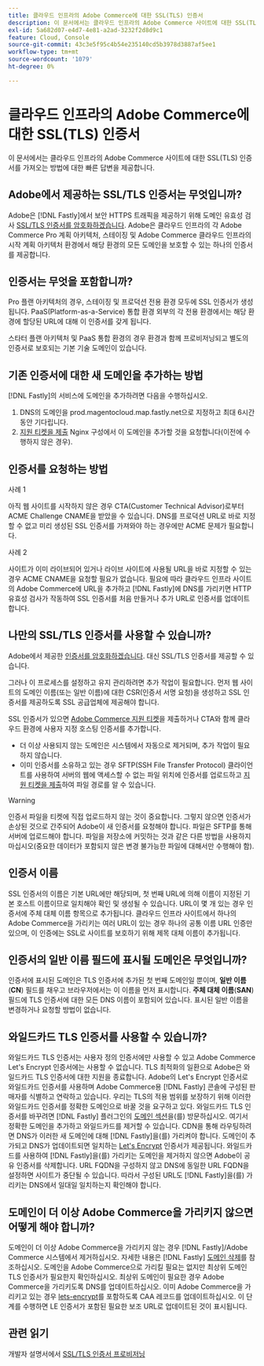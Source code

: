 ```yaml
---
title: 클라우드 인프라의 Adobe Commerce에 대한 SSL(TLS) 인증서
description: 이 문서에서는 클라우드 인프라의 Adobe Commerce 사이트에 대한 SSL(TLS) 인증서를 가져오는 방법에 대한 빠른 답변을 제공합니다.
exl-id: 5a682d07-e4d7-4e81-a2ad-3232f2d8d9c1
feature: Cloud, Console
source-git-commit: 43c3e5f95c4b54e235140cd5b3978d3887af5ee1
workflow-type: tm+mt
source-wordcount: '1079'
ht-degree: 0%

---
```


# 클라우드 인프라의 Adobe Commerce에 대한 SSL(TLS) 인증서

이 문서에서는 클라우드 인프라의 Adobe Commerce 사이트에 대한 SSL(TLS) 인증서를 가져오는 방법에 대한 빠른 답변을 제공합니다.

## Adobe에서 제공하는 SSL/TLS 인증서는 무엇입니까?

Adobe은 [!DNL Fastly]에서 보안 HTTPS 트래픽을 제공하기 위해 도메인 유효성 검사 [SSL/TLS 인증서를 암호화하겠습니다](https://letsencrypt.org/). Adobe은 클라우드 인프라의 각 Adobe Commerce Pro 계획 아키텍처, 스테이징 및 Adobe Commerce 클라우드 인프라의 시작 계획 아키텍처 환경에서 해당 환경의 모든 도메인을 보호할 수 있는 하나의 인증서를 제공합니다.

## 인증서는 무엇을 포함합니까?

Pro 플랜 아키텍처의 경우, 스테이징 및 프로덕션 전용 환경 모두에 SSL 인증서가 생성됩니다. PaaS(Platform-as-a-Service) 통합 환경 외부의 각 전용 환경에서는 해당 환경에 할당된 URL에 대해 이 인증서를 갖게 됩니다.

스타터 플랜 아키텍처 및 PaaS 통합 환경의 경우 환경과 함께 프로비저닝되고 별도의 인증서로 보호되는 기본 기술 도메인이 있습니다.

## 기존 인증서에 대한 새 도메인을 추가하는 방법

[!DNL Fastly]의 서비스에 도메인을 추가하려면 다음을 수행하십시오.

1. DNS의 도메인을 prod.magentocloud.map.fastly.net으로 지정하고 최대 6시간 동안 기다립니다.
1. [지원 티켓을 제출](/help/help-center-guide/help-center/magento-help-center-user-guide.md#submit-ticket) Nginx 구성에서 이 도메인을 추가할 것을 요청합니다(이전에 수행하지 않은 경우).

## 인증서를 요청하는 방법

사례 1

아직 웹 사이트를 시작하지 않은 경우 CTA(Customer Technical Advisor)로부터 ACME Challenge CNAME을 받았을 수 있습니다. DNS를 프로덕션 URL로 바로 지정할 수 없고 미리 생성된 SSL 인증서를 가져와야 하는 경우에만 ACME 문제가 필요합니다.

사례 2

사이트가 이미 라이브되어 있거나 라이브 사이트에 사용될 URL을 바로 지정할 수 있는 경우 ACME CNAME을 요청할 필요가 없습니다. 필요에 따라 클라우드 인프라 사이트의 Adobe Commerce에 URL을 추가하고 [!DNL Fastly]에 DNS를 가리키면 HTTP 유효성 검사가 작동하여 SSL 인증서를 처음 만들거나 추가 URL로 인증서를 업데이트합니다.

## 나만의 SSL/TLS 인증서를 사용할 수 있습니까?

Adobe에서 제공한 [인증서를 암호화하겠습니다](https://letsencrypt.org/). 대신 SSL/TLS 인증서를 제공할 수 있습니다.

그러나 이 프로세스를 설정하고 유지 관리하려면 추가 작업이 필요합니다. 먼저 웹 사이트의 도메인 이름(또는 일반 이름)에 대한 CSR(인증서 서명 요청)을 생성하고 SSL 인증서를 제공하도록 SSL 공급업체에 제공해야 합니다.

SSL 인증서가 있으면 [Adobe Commerce 지원 티켓](/help/help-center-guide/help-center/magento-help-center-user-guide.md#submit-ticket)을 제출하거나 CTA와 함께 클라우드 환경에 사용자 지정 호스팅 인증서를 추가합니다.

* 더 이상 사용되지 않는 도메인은 시스템에서 자동으로 제거되며, 추가 작업이 필요하지 않습니다.
* 이미 인증서를 소유하고 있는 경우 SFTP(SSH File Transfer Protocol) 클라이언트를 사용하여 서버의 웹에 액세스할 수 없는 파일 위치에 인증서를 업로드하고 [지원 티켓을 제출](/help/help-center-guide/help-center/magento-help-center-user-guide.md#submit-ticket)하여 파일 경로를 알 수 있습니다.

>[!WARNING]
>
>인증서 파일을 티켓에 직접 업로드하지 않는 것이 중요합니다. 그렇지 않으면 인증서가 손상된 것으로 간주되어 Adobe이 새 인증서를 요청해야 합니다.
>파일은 SFTP를 통해 서버에 업로드해야 합니다. 파일을 저장소에 커밋하는 것과 같은 다른 방법을 사용하지 마십시오(중요한 데이터가 포함되지 않은 변경 불가능한 파일에 대해서만 수행해야 함).

## 인증서 이름

SSL 인증서의 이름은 기본 URL에만 해당되며, 첫 번째 URL에 의해 이름이 지정된 기본 호스트 이름이므로 일치해야 확인 및 생성될 수 있습니다. URL이 몇 개 있는 경우 인증서에 주체 대체 이름 항목으로 추가됩니다. 클라우드 인프라 사이트에서 하나의 Adobe Commerce을 가리키는 여러 URL이 있는 경우 하나의 공통 이름 URL 인증만 있으며, 이 인증에는 SSL로 사이트를 보호하기 위해 제목 대체 이름이 추가됩니다.

## 인증서의 일반 이름 필드에 표시될 도메인은 무엇입니까?

인증서에 표시된 도메인은 TLS 인증서에 추가된 첫 번째 도메인일 뿐이며, **일반 이름**(**CN**) 필드를 채우고 브라우저에서는 이 이름을 먼저 표시합니다. **주체 대체 이름**(**SAN**) 필드에 TLS 인증서에 대한 모든 DNS 이름이 포함되어 있습니다. 표시된 일반 이름을 변경하거나 요청할 방법이 없습니다.

## 와일드카드 TLS 인증서를 사용할 수 있습니까?

와일드카드 TLS 인증서는 사용자 정의 인증서에만 사용할 수 있고 Adobe Commerce Let&#39;s Encrypt 인증서에는 사용할 수 없습니다. TLS 최적화의 일환으로 Adobe은 와일드카드 TLS 인증서에 대한 지원을 종료합니다. Adobe의 Let&#39;s Encrypt 인증서로 와일드카드 인증서를 사용하며 Adobe Commerce용 [!DNL Fastly] 콘솔에 구성된 판매자를 식별하고 연락하고 있습니다. 우리는 TLS의 적용 범위를 보장하기 위해 이러한 와일드카드 인증서를 정확한 도메인으로 바꿀 것을 요구하고 있다. 와일드카드 TLS 인증서를 바꾸려면 [!DNL Fastly] 플러그인의 [도메인 섹션](https://devdocs.magento.com/cloud/cdn/configure-fastly-customize-cache.html#manage-domains)을(를) 방문하십시오. 여기서 정확한 도메인을 추가하고 와일드카드를 제거할 수 있습니다. CDN을 통해 라우팅하려면 DNS가 이러한 새 도메인에 대해 [!DNL Fastly]을(를) 가리켜야 합니다. 도메인이 추가되고 DNS가 업데이트되면 일치하는 [Let&#39;s Encrypt](https://letsencrypt.org/) 인증서가 제공됩니다. 와일드카드를 사용하여 [!DNL Fastly]을(를) 가리키는 도메인을 제거하지 않으면 Adobe이 공유 인증서를 삭제합니다. URL FQDN을 구성하지 않고 DNS에 동일한 URL FQDN을 설정하면 사이트가 중단될 수 있습니다. 따라서 구성된 URL도 [!DNL Fastly]을(를) 가리키는 DNS에서 일대일 일치하는지 확인해야 합니다.

## 도메인이 더 이상 Adobe Commerce을 가리키지 않으면 어떻게 해야 합니까?

도메인이 더 이상 Adobe Commerce을 가리키지 않는 경우 [!DNL Fastly]/Adobe Commerce 시스템에서 제거하십시오. 자세한 내용은 [!DNL Fastly] [도메인 삭제](https://docs.fastly.com/en/guides/working-with-domains#deleting-a-domain)를 참조하십시오. 도메인을 Adobe Commerce으로 가리킬 필요는 없지만 최상위 도메인 TLS 인증서가 필요한지 확인하십시오. 최상위 도메인이 필요한 경우 Adobe Commerce을 가리키도록 DNS를 업데이트하십시오. 이미 Adobe Commerce을 가리키고 있는 경우 [lets-encrypt](https://letsencrypt.org/)를 포함하도록 CAA 레코드를 업데이트하십시오. 이 단계를 수행하면 LE 인증서가 포함된 필요한 보조 URL로 업데이트된 것이 표시됩니다&#x200B;.

## 관련 읽기

개발자 설명서에서 [SSL/TLS 인증서 프로비저닝](https://devdocs.magento.com/cloud/cdn/configure-fastly.html#provision-ssltls-certificates)
